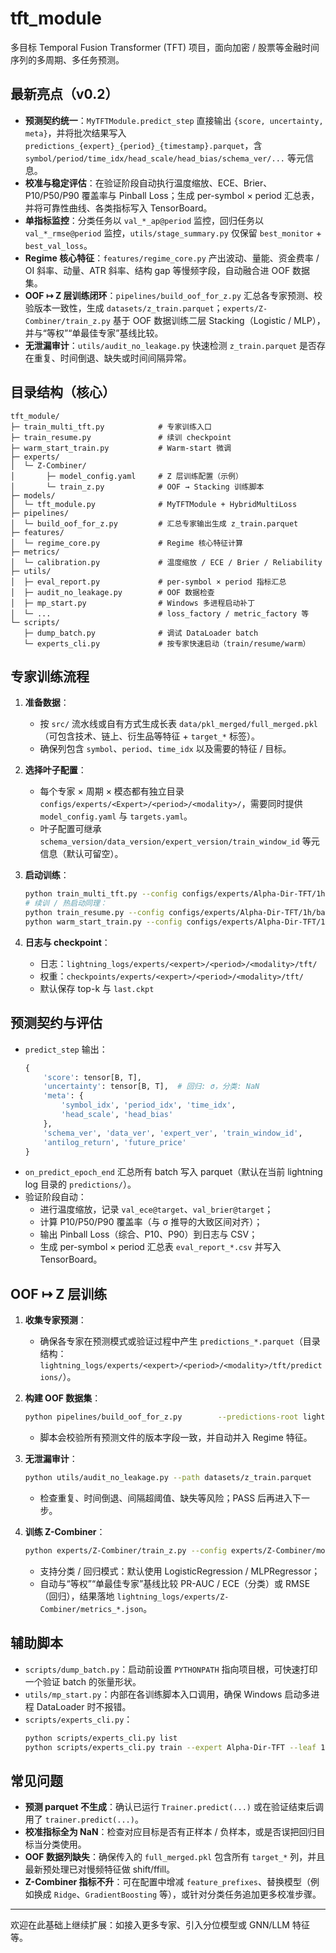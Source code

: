 # tft_module

多目标 Temporal Fusion Transformer (TFT) 项目，面向加密 / 股票等金融时间序列的多周期、多任务预测。

## 最新亮点（v0.2）

- **预测契约统一**：`MyTFTModule.predict_step` 直接输出 `{score, uncertainty, meta}`，并将批次结果写入 `predictions_{expert}_{period}_{timestamp}.parquet`，含 `symbol/period/time_idx/head_scale/head_bias/schema_ver/...` 等元信息。
- **校准与稳定评估**：在验证阶段自动执行温度缩放、ECE、Brier、P10/P50/P90 覆盖率与 Pinball Loss；生成 per-symbol × period 汇总表，并将可靠性曲线、各类指标写入 TensorBoard。
- **单指标监控**：分类任务以 `val_*_ap@period` 监控，回归任务以 `val_*_rmse@period` 监控，`utils/stage_summary.py` 仅保留 `best_monitor` + `best_val_loss`。
- **Regime 核心特征**：`features/regime_core.py` 产出波动、量能、资金费率 / OI 斜率、动量、ATR 斜率、结构 gap 等慢频字段，自动融合进 OOF 数据集。
- **OOF ↦ Z 层训练闭环**：`pipelines/build_oof_for_z.py` 汇总各专家预测、校验版本一致性，生成 `datasets/z_train.parquet`；`experts/Z-Combiner/train_z.py` 基于 OOF 数据训练二层 Stacking（Logistic / MLP），并与“等权”“单最佳专家”基线比较。
- **无泄漏审计**：`utils/audit_no_leakage.py` 快速检测 `z_train.parquet` 是否存在重复、时间倒退、缺失或时间间隔异常。

## 目录结构（核心）

```
tft_module/
├─ train_multi_tft.py            # 专家训练入口
├─ train_resume.py               # 续训 checkpoint
├─ warm_start_train.py           # Warm-start 微调
├─ experts/
│  └─ Z-Combiner/
│       ├─ model_config.yaml     # Z 层训练配置（示例）
│       └─ train_z.py            # OOF → Stacking 训练脚本
├─ models/
│  └─ tft_module.py              # MyTFTModule + HybridMultiLoss
├─ pipelines/
│  └─ build_oof_for_z.py         # 汇总专家输出生成 z_train.parquet
├─ features/
│  └─ regime_core.py             # Regime 核心特征计算
├─ metrics/
│  └─ calibration.py             # 温度缩放 / ECE / Brier / Reliability
├─ utils/
│  ├─ eval_report.py             # per-symbol × period 指标汇总
│  ├─ audit_no_leakage.py        # OOF 数据检查
│  ├─ mp_start.py                # Windows 多进程启动补丁
│  └─ ...                        # loss_factory / metric_factory 等
└─ scripts/
   ├─ dump_batch.py              # 调试 DataLoader batch
   └─ experts_cli.py             # 按专家快速启动（train/resume/warm）
```

## 专家训练流程

1. **准备数据**：
   - 按 `src/` 流水线或自有方式生成长表 `data/pkl_merged/full_merged.pkl`（可包含技术、链上、衍生品等特征 + `target_*` 标签）。
   - 确保列包含 `symbol`、`period`、`time_idx` 以及需要的特征 / 目标。

2. **选择叶子配置**：
   - 每个专家 × 周期 × 模态都有独立目录 `configs/experts/<Expert>/<period>/<modality>/`，需要同时提供 `model_config.yaml` 与 `targets.yaml`。
   - 叶子配置可继承 `schema_version/data_version/expert_version/train_window_id` 等元信息（默认可留空）。

3. **启动训练**：
   ```bash
   python train_multi_tft.py --config configs/experts/Alpha-Dir-TFT/1h/base/model_config.yaml
   # 续训 / 热启动同理：
   python train_resume.py --config configs/experts/Alpha-Dir-TFT/1h/base/model_config.yaml
   python warm_start_train.py --config configs/experts/Alpha-Dir-TFT/1h/base/model_config.yaml
   ```

4. **日志与 checkpoint**：
   - 日志：`lightning_logs/experts/<expert>/<period>/<modality>/tft/`
   - 权重：`checkpoints/experts/<expert>/<period>/<modality>/tft/`
   - 默认保存 top-k 与 `last.ckpt`

## 预测契约与评估

- `predict_step` 输出：
  ```python
  {
      'score': tensor[B, T],
      'uncertainty': tensor[B, T],  # 回归: σ，分类: NaN
      'meta': {
          'symbol_idx', 'period_idx', 'time_idx',
          'head_scale', 'head_bias'
      },
      'schema_ver', 'data_ver', 'expert_ver', 'train_window_id',
      'antilog_return', 'future_price'
  }
  ```
- `on_predict_epoch_end` 汇总所有 batch 写入 parquet（默认在当前 lightning log 目录的 `predictions/`）。
- 验证阶段自动：
  - 进行温度缩放，记录 `val_ece@target`、`val_brier@target`；
  - 计算 P10/P50/P90 覆盖率（与 σ 推导的大致区间对齐）；
  - 输出 Pinball Loss（综合、P10、P90）到日志与 CSV；
  - 生成 per-symbol × period 汇总表 `eval_report_*.csv` 并写入 TensorBoard。

## OOF ↦ Z 层训练

1. **收集专家预测**：
   - 确保各专家在预测模式或验证过程中产生 `predictions_*.parquet`（目录结构：`lightning_logs/experts/<expert>/<period>/<modality>/tft/predictions/`）。

2. **构建 OOF 数据集**：
   ```bash
   python pipelines/build_oof_for_z.py        --predictions-root lightning_logs        --data-path data/pkl_merged/full_merged.pkl        --output datasets/z_train.parquet
   ```
   - 脚本会校验所有预测文件的版本字段一致，并自动并入 Regime 特征。

3. **无泄漏审计**：
   ```bash
   python utils/audit_no_leakage.py --path datasets/z_train.parquet
   ```
   - 检查重复、时间倒退、间隔超阈值、缺失等风险；PASS 后再进入下一步。

4. **训练 Z-Combiner**：
   ```bash
   python experts/Z-Combiner/train_z.py --config experts/Z-Combiner/model_config.yaml
   ```
   - 支持分类 / 回归模式：默认使用 LogisticRegression / MLPRegressor；
   - 自动与“等权”“单最佳专家”基线比较 PR-AUC / ECE（分类）或 RMSE（回归），结果落地 `lightning_logs/experts/Z-Combiner/metrics_*.json`。

## 辅助脚本

- `scripts/dump_batch.py`：启动前设置 `PYTHONPATH` 指向项目根，可快速打印一个验证 batch 的张量形状。
- `utils/mp_start.py`：内部在各训练脚本入口调用，确保 Windows 启动多进程 DataLoader 时不报错。
- `scripts/experts_cli.py`：
  ```bash
  python scripts/experts_cli.py list
  python scripts/experts_cli.py train --expert Alpha-Dir-TFT --leaf 1h/base
  ```

## 常见问题

- **预测 parquet 不生成**：确认已运行 `Trainer.predict(...)` 或在验证结束后调用了 `trainer.predict(...)`。
- **校准指标全为 NaN**：检查对应目标是否有正样本 / 负样本，或是否误把回归目标当分类使用。
- **OOF 数据列缺失**：确保传入的 `full_merged.pkl` 包含所有 `target_*` 列，并且最新预处理已对慢频特征做 shift/ffill。
- **Z-Combiner 指标不升**：可在配置中增减 `feature_prefixes`、替换模型（例如换成 `Ridge`、`GradientBoosting` 等），或针对分类任务追加更多校准步骤。

---

欢迎在此基础上继续扩展：如接入更多专家、引入分位模型或 GNN/LLM 特征等。
